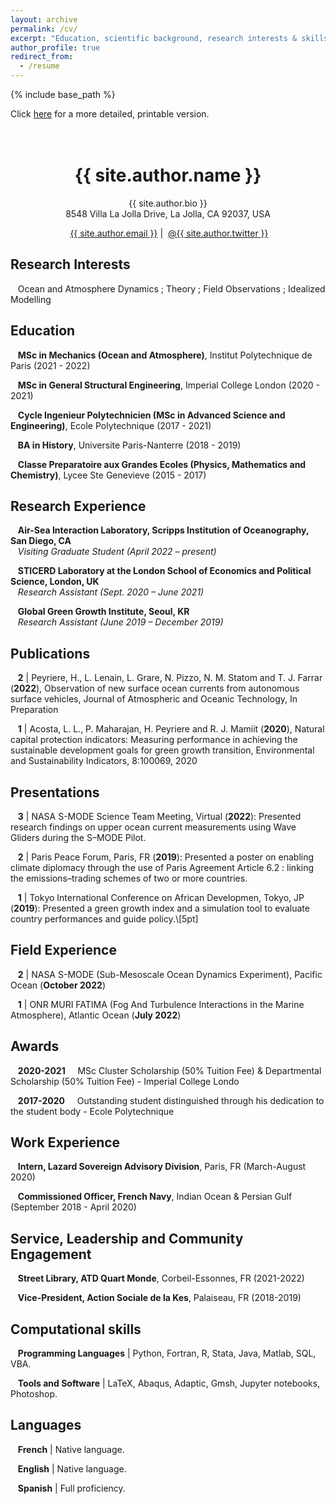 ```yaml
---
layout: archive
permalink: /cv/
excerpt: "Education, scientific background, research interests & skills, and more."
author_profile: true
redirect_from:
  - /resume
---
```


{% include base_path %}

Click [here](/files/CV_Peyriere.pdf) for a more detailed, printable version.<br /><br /><br />

<h1 align="center">{{ site.author.name }}</h1>
<p align="center">{{ site.author.bio }} <br /> 8548 Villa La Jolla Drive, La Jolla, CA 92037, USA</p>
<p align="center"><i class="fas fa-envelope" aria-hidden="true"></i>&nbsp;<a href="mailto:{{ site.author.email }}" target="_blank">{{ site.author.email }}</a> &#124; <i class="fab fa-twitter" aria-hidden="true"></i>&nbsp;<a href="https://twitter.com/{{ site.author.twitter }}">@{{ site.author.twitter }}</a></p>

## Research Interests

&nbsp;&nbsp; Ocean and Atmosphere Dynamics ; Theory ; Field Observations ; Idealized Modelling

## Education 

&nbsp;&nbsp; **MSc in Mechanics (Ocean and Atmosphere)**, Institut Polytechnique de Paris (2021 - 2022)

&nbsp;&nbsp; **MSc in General Structural Engineering**, Imperial College London (2020 - 2021)

&nbsp;&nbsp; **Cycle Ingenieur Polytechnicien (MSc in Advanced Science and Engineering)**, Ecole Polytechnique (2017 - 2021)

&nbsp;&nbsp; **BA in History**, Universite Paris-Nanterre (2018 - 2019)

&nbsp;&nbsp; **Classe Preparatoire aux Grandes Ecoles (Physics, Mathematics and Chemistry)**, Lycee Ste Genevieve (2015 - 2017)

## Research Experience

&nbsp;&nbsp; **Air-Sea Interaction Laboratory, Scripps Institution of Oceanography, San Diego, CA** <br />
&nbsp;&nbsp; *Visiting Graduate Student (April 2022 – present)*

&nbsp;&nbsp; **STICERD Laboratory at the London School of Economics and Political Science, London, UK** <br />
&nbsp;&nbsp; *Research Assistant (Sept. 2020 – June 2021)*

&nbsp;&nbsp; **Global Green Growth Institute, Seoul, KR** <br />
&nbsp;&nbsp; *Research Assistant (June 2019 – December 2019)*

## Publications

&nbsp;&nbsp; **2** &#124; Peyriere, H.,  L. Lenain, L. Grare, N. Pizzo, N. M. Statom and T. J. Farrar (**2022**), Observation of new surface ocean currents from autonomous surface vehicles, Journal of Atmospheric and Oceanic Technology, In Preparation

&nbsp;&nbsp; **1** &#124; Acosta, L. L.,  P. Maharajan, H. Peyriere and R. J. Mamiit (**2020**), Natural capital protection indicators: Measuring performance in achieving the sustainable development goals for green growth transition, Environmental and Sustainability Indicators, 8:100069, 2020

## Presentations

&nbsp;&nbsp; **3** &#124; NASA S-MODE Science Team Meeting, Virtual (**2022**): Presented research findings on upper ocean current measurements using Wave Gliders during the S–MODE Pilot.

&nbsp;&nbsp; **2** &#124; Paris Peace Forum, Paris, FR (**2019**): Presented a poster on enabling climate diplomacy through the use of Paris Agreement Article 6.2 : linking the emissions–trading schemes of two or more countries. 

&nbsp;&nbsp; **1** &#124; Tokyo International Conference on African Developmen, Tokyo, JP (**2019**): Presented a green growth index and a simulation tool to evaluate country performances and guide policy.\\[5pt] 

## Field Experience

&nbsp;&nbsp; **2** &#124; NASA S-MODE (Sub-Mesoscale Ocean Dynamics Experiment), Pacific Ocean (**October 2022**)

&nbsp;&nbsp; **1** &#124; ONR MURI FATIMA (Fog And Turbulence Interactions in the Marine Atmosphere), Atlantic Ocean (**July 2022**) 
    
## Awards

&nbsp;&nbsp; **2020-2021** &nbsp;&nbsp;&nbsp; MSc Cluster Scholarship (50% Tuition Fee) & Departmental Scholarship (50% Tuition Fee) - Imperial College Londo<br /> 

&nbsp;&nbsp; **2017-2020** &nbsp;&nbsp;&nbsp; Outstanding student distinguished through his dedication to the student body - Ecole Polytechnique<br />

## Work Experience

&nbsp;&nbsp; **Intern, Lazard Sovereign Advisory Division**, Paris, FR (March-August 2020)

&nbsp;&nbsp; **Commissioned Officer, French Navy**, Indian Ocean & Persian Gulf (September 2018 - April 2020)

## Service, Leadership and Community Engagement

&nbsp;&nbsp; **Street Library, ATD Quart Monde**, Corbeil-Essonnes, FR (2021-2022)
  
&nbsp;&nbsp; **Vice-President, Action Sociale de la Kes**, Palaiseau, FR (2018-2019)

## Computational skills

&nbsp;&nbsp; **Programming Languages** &#124; Python, Fortran, R, Stata, Java, Matlab, SQL, VBA.

&nbsp;&nbsp; **Tools and Software** &#124; LaTeX, Abaqus, Adaptic, Gmsh, Jupyter notebooks, Photoshop.

## Languages

&nbsp;&nbsp; **French** &#124; Native language.

&nbsp;&nbsp; **English** &#124; Native language.

&nbsp;&nbsp; **Spanish** &#124; Full proficiency.

